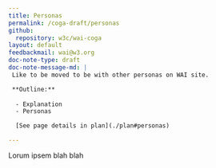 ```yaml
---
title: Personas
permalink: /coga-draft/personas
github:
  repository: w3c/wai-coga
layout: default
feedbackmail: wai@w3.org
doc-note-type: draft
doc-note-message-md: |
 Like to be moved to be with other personas on WAI site.

 **Outline:**
  
  - Explanation
  - Personas

  [See page details in plan](./plan#personas)

---
```


Lorum ipsem blah blah